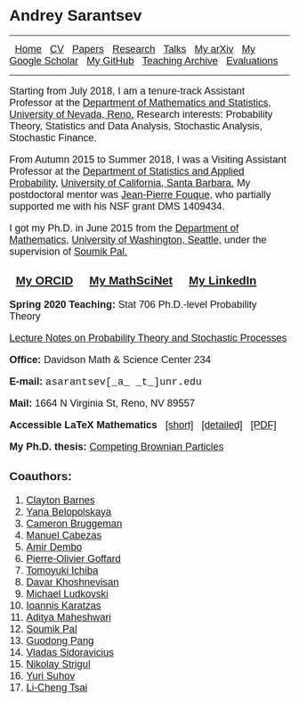 <h1> <font face = "arial"> Andrey Sarantsev </font> </h1>
<hr/>
<font size = "4" face = "arial">
  &nbsp; <a href = ""https://asarantsev.github.io/WebArchive/index.html"> Home</a> &nbsp; 
<a href = "https://asarantsev.github.io/WebArchive/cv.html"> CV</a> &nbsp; 
<a href = "https://asarantsev.github.io/WebArchive/papers.html"> Papers</a> &nbsp; 
<a href = "https://asarantsev.github.io/WebArchive/research.html"> Research</a> &nbsp; 
<a href = "https://asarantsev.github.io/WebArchive/talks.html"> Talks</a> &nbsp; 
<a href = "http://arxiv.org/a/sarantsev_a_1.html"> My arXiv</a> &nbsp; 
<a href = "https://scholar.google.com/citations?user=AFbuANsAAAAJ&hl=en&oi=ao"> My Google Scholar</a> &nbsp; 
<a href = "https://github.com/asarantsev"> My GitHub</a> &nbsp;
<a href = "https://asarantsev.github.io/WebArchive/teaching_archive.html"> Teaching Archive</a> &nbsp; 
<a href = "https://asarantsev.github.io/WebArchive/teaching_evaluations.html"> Evaluations</a>&nbsp; 
</font>
<hr/>

<font size="4" face="arial">
<p> Starting from July 2018, I am a tenure-track Assistant Professor at the 
<a href = "http://www.unr.edu/math/"> Department of Mathematics and Statistics,</a> 
<a href = "http://www.unr.edu/"> University of Nevada, Reno.</a> 
Research interests: Probability Theory, Statistics and Data Analysis, Stochastic Analysis, Stochastic Finance. 
</p>
<p> 
From Autumn 2015 to Summer 2018, I was a Visiting Assistant Professor at the 
<a href = "http://www.pstat.ucsb.edu/"> Department of Statistics and Applied Probability,</a>
<a href = "http://www.ucsb.edu/"> University of California, Santa Barbara.</a> 
My postdoctoral mentor was <a href="http://www.pstat.ucsb.edu/faculty/fouque/">Jean-Pierre Fouque,</a> 
who partially supported me with his NSF grant DMS 1409434.
</p>
<p> I got my Ph.D. in June 2015 from the <a href = "http://www.math.washington.edu"> Department of Mathematics,</a>
<a href = "http://www.washington.edu"> University of Washington, Seattle,</a> 
under the supervision of <a href="http://www.math.washington.edu/~soumik/"> 
Soumik Pal.</a> 
</p>
<h3>
&nbsp; <a href = "http://orcid.org/0000-0002-7415-4892"> My ORCID</a> &nbsp; &nbsp;
<a href = "http://www.ams.org/mathscinet/search/author.html?mrauthid=1061889"> My MathSciNet</a> &nbsp; &nbsp;
<a href = "https://www.linkedin.com/in/andrey-sarantsev-0974242a"> My LinkedIn</a> &nbsp; &nbsp;
</h3>
</font>
<font size = "4" face = "arial">
<p> <b> Spring 2020 Teaching:</b> Stat 706 Ph.D.-level Probability Theory</p>
<p> <a href = "./notes.pdf"> Lecture Notes on Probability Theory 
and Stochastic Processes </a> </p>
<p> <strong> Office: </strong> Davidson Math & Science Center 234 </p>
<p> <strong> E-mail: </strong> <font face = "courier"> asarantsev[_a_ _t_]unr.edu </font> </p>
<p> <strong> Mail: </strong> 1664 N Virginia St, Reno, NV 89557 </p>
<p> <b> Accessible LaTeX Mathematics </b> &nbsp; <a href = "./access.html">[short]</a> 
&nbsp; <a href = "./accessdetail.html">[detailed]</a> &nbsp; 
<a href = "./access.pdf">[PDF]</a>

<strong> My Ph.D. thesis:</strong> <a href = "./thesis.pdf"> Competing Brownian Particles</a> 

<h3> Coauthors: </h3>
<ol>
<li> <a href = "www.claytonbarnes.com"> Clayton Barnes</a>
<li> <a href = "https://scholar.google.com/citations?user=kQu0dusAAAAJ&hl=ru"> Yana Belopolskaya</a>
<li> <a href = "https://www.linkedin.com/in/cambruggeman"> Cameron Bruggeman</a> 
<li> <a href = "https://www.researchgate.net/profile/Manuel_Cabezas2"> Manuel Cabezas</a> 
<li> <a href = "http://statweb.stanford.edu/~adembo/"> Amir Dembo</a> 
<li> <a href = "http://pierre-olivier.goffard.me/"> Pierre-Olivier Goffard</a> 
<li> <a href = "http://www.pstat.ucsb.edu/faculty/ichiba/"> Tomoyuki Ichiba</a> 
<li> <a href = "http://www.math.utah.edu/~davar/"> Davar Khoshnevisan</a> 
<li> <a href = "http://www.pstat.ucsb.edu/faculty/ludkovski/"> Michael Ludkovski</a> 
<li> <a href = "http://www.math.columbia.edu/~ik/"> Ioannis Karatzas</a> 
<li> <a href = "https://scholar.google.com/citations?user=0wgkJ5IAAAAJ&hl=en"> Aditya Maheshwari</a> 
<li> <a href = "https://sites.math.washington.edu/~soumik/"> Soumik Pal</a>
<li> <a href = "http://www.personal.psu.edu/gup3/"> Guodong Pang</a>
<li> <a href = "https://shanghai.nyu.edu/academics/faculty/directory/vladas-sidoravicius"> Vladas Sidoravicius</a>
<li> <a href = "https://labs.wsu.edu/mathbio/"> Nikolay Strigul</a>
<li> <a href = "http://www.statslab.cam.ac.uk/~yms/"> Yuri Suhov</a> 
<li> <a href = "https://lc-tsai.github.io/"> Li-Cheng Tsai</a> 
</ol> 

